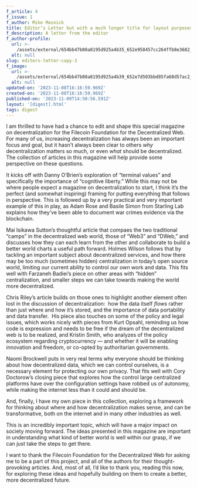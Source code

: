 ```yaml
---
f_article: 4
f_issue: 1
f_author: Mike Masnick
title: Editor’s Letter but with a much longer title for layout purposes Copy 3
f_description: A letter from the editor
f_author-profile:
  url: >-
    /assets/external/654bb47b08a8195d925a4b35_652e958457cc264ffb8e3682_cool-profile-picture-87h46gcobjl5e4xu.jpeg
  alt: null
slug: editors-letter-copy-3
f_image:
  url: >-
    /assets/external/654bb47b08a8195d925a4b39_652e7d503bbd85fa68d57ac2_image4.jpeg
  alt: null
updated-on: '2023-11-08T16:16:59.969Z'
created-on: '2023-11-08T16:16:59.969Z'
published-on: '2023-11-09T14:50:56.591Z'
layout: '[digest].html'
tags: digest
---
```


I am thrilled to have had a chance to edit and shape this special magazine on decentralization for the Filecoin Foundation for the Decentralized Web. For many of us, increasing decentralization has always been an important focus and goal, but it hasn’t always been clear to others _why_ decentralization matters so much, or even _what_ should be decentralized. The collection of articles in this magazine will help provide some perspective on these questions.

It kicks off with Danny O’Brien’s exploration of “terminal values” and specifically the importance of “cognitive liberty.” While this may not be where people expect a magazine on decentralization to start, I think it’s the perfect (and somewhat inspiring) framing for putting everything that follows in perspective. This is followed up by a very practical and very important example of this in play, as Adam Rose and Basile Simon from Starling Lab explains how they’ve been able to document war crimes evidence via the blockchain. 

Mai Isikawa Sutton’s thoughtful article that compaes the two traditional “camps” in the decentralized web world, those of “Web3” and “DWeb,” and discusses how they can each learn from the other and collaborate to build a better world charts a useful path forward. Holmes Wilson follows that by tackling an important subject about decentralized services, and how there may be too much (sometimes hidden) centralization in today’s open source world, limiting our current ability to control our own work and data. This fits well with Farzaneh Badiei’s piece on other areas with “hidden” centralization, and smaller steps we can take towards making the world more decentralized.

Chris Riley’s article builds on those ones to highlight another element often lost in the discussion of decentralization:  how the data itself _flows_ rather than just where and how it’s stored, and the importance of data portability and data transfer.  His piece also touches on some of the policy and legal issues, which works nicely with pieces from Kurt Opsahl, reminding us how code is expression and needs to be free if the dream of the decentralized web is to be realized, and Kristin Smith, who analyzes of the policy ecosystem regarding cryptocurrency — and whether it will be enabling innovation and freedom, or co-opted by authoritarian governments.

Naomi Brockwell puts in very real terms why everyone should be thinking about how decentralized data, which we can control ourselves, is a necessary element for protecting our own privacy. That fits well with Cory Doctorow’s closing piece that explores how the control large centralized platforms have over the configuration settings have robbed us of autonomy, while making the internet less than it could and should be.

And, finally, I have my own piece in this collection, exploring a framework for thinking about where and how decentralization makes sense, and can be transformative, both on the internet and in many other industries as well.

This is an incredibly important topic, which will have a major impact on society moving forward. The ideas presented in this magazine are important in understanding what kind of better world is well within our grasp, if we can just take the steps to get there.

I want to thank the Filecoin Foundation for the Decentralized Web for asking me to be a part of this project, and all of the authors for their thought-provoking articles. And, most of all, I’d like to thank you, reading this now, for exploring these ideas and hopefully building on them to create a better, more decentralized future.
